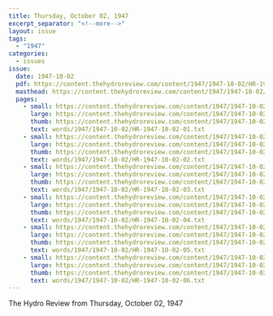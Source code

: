```yaml
---
title: Thursday, October 02, 1947
excerpt_separator: "<!--more-->"
layout: issue
tags:
  - "1947"
categories:
  - issues
issue:
  date: 1947-10-02
  pdf: https://content.thehydroreview.com/content/1947/1947-10-02/HR-1947-10-02.pdf
  masthead: https://content.thehydroreview.com/content/1947/1947-10-02/masthead/HR-1947-10-02.jpg
  pages:
    - small: https://content.thehydroreview.com/content/1947/1947-10-02/small/HR-1947-10-02-01.jpg
      large: https://content.thehydroreview.com/content/1947/1947-10-02/large/HR-1947-10-02-01.jpg
      thumb: https://content.thehydroreview.com/content/1947/1947-10-02/thumbnails/HR-1947-10-02-01.jpg
      text: words/1947/1947-10-02/HR-1947-10-02-01.txt
    - small: https://content.thehydroreview.com/content/1947/1947-10-02/small/HR-1947-10-02-02.jpg
      large: https://content.thehydroreview.com/content/1947/1947-10-02/large/HR-1947-10-02-02.jpg
      thumb: https://content.thehydroreview.com/content/1947/1947-10-02/thumbnails/HR-1947-10-02-02.jpg
      text: words/1947/1947-10-02/HR-1947-10-02-02.txt
    - small: https://content.thehydroreview.com/content/1947/1947-10-02/small/HR-1947-10-02-03.jpg
      large: https://content.thehydroreview.com/content/1947/1947-10-02/large/HR-1947-10-02-03.jpg
      thumb: https://content.thehydroreview.com/content/1947/1947-10-02/thumbnails/HR-1947-10-02-03.jpg
      text: words/1947/1947-10-02/HR-1947-10-02-03.txt
    - small: https://content.thehydroreview.com/content/1947/1947-10-02/small/HR-1947-10-02-04.jpg
      large: https://content.thehydroreview.com/content/1947/1947-10-02/large/HR-1947-10-02-04.jpg
      thumb: https://content.thehydroreview.com/content/1947/1947-10-02/thumbnails/HR-1947-10-02-04.jpg
      text: words/1947/1947-10-02/HR-1947-10-02-04.txt
    - small: https://content.thehydroreview.com/content/1947/1947-10-02/small/HR-1947-10-02-05.jpg
      large: https://content.thehydroreview.com/content/1947/1947-10-02/large/HR-1947-10-02-05.jpg
      thumb: https://content.thehydroreview.com/content/1947/1947-10-02/thumbnails/HR-1947-10-02-05.jpg
      text: words/1947/1947-10-02/HR-1947-10-02-05.txt
    - small: https://content.thehydroreview.com/content/1947/1947-10-02/small/HR-1947-10-02-06.jpg
      large: https://content.thehydroreview.com/content/1947/1947-10-02/large/HR-1947-10-02-06.jpg
      thumb: https://content.thehydroreview.com/content/1947/1947-10-02/thumbnails/HR-1947-10-02-06.jpg
      text: words/1947/1947-10-02/HR-1947-10-02-06.txt
---
```


The Hydro Review from Thursday, October 02, 1947

<!--more-->

